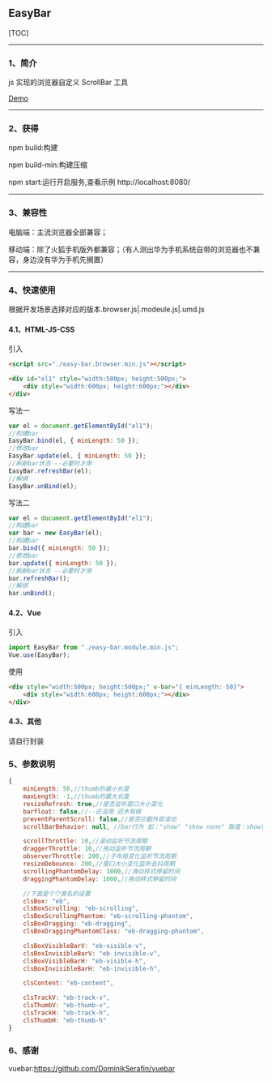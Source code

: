 ## EasyBar

[TOC]

---

### 1、简介

js 实现的浏览器自定义 ScrollBar 工具

[Demo](https://y-bao.github.io/EasyBar/simple/)

---

### 2、获得

npm build:构建

npm build-min:构建压缩

npm start:运行开启服务,查看示例 http://localhost:8080/

---

### 3、兼容性

电脑端：主流浏览器全部兼容；

移动端：除了火狐手机版外都兼容；（有人测出华为手机系统自带的浏览器也不兼容，身边没有华为手机先搁置）

---

### 4、快速使用

根据开发场景选择对应的版本.browser.js|.modeule.js|.umd.js

#### 4.1、HTML-JS-CSS

引入

```html
<script src="./easy-bar.browser.min.js"></script>
```

```html
<div id="el1" style="width:500px; height:500px;">
    <div style="width:600px; height:600px;"></div>
</div>
```

写法一

```javascript
var el = document.getElementById("el1");
//构建bar
EasyBar.bind(el, { minLength: 50 });
//修改bar
EasyBar.update(el, { minLength: 50 });
//刷新bar状态 --必要时才用
EasyBar.refreshBar(el);
//解绑
EasyBar.unBind(el);
```

写法二

```javascript
var el = document.getElementById("el1");
//构建bar
var bar = new EasyBar(el);
//构建bar
bar.bind({ minLength: 50 });
//修改bar
bar.update({ minLength: 50 });
//刷新bar状态 --必要时才用
bar.refreshBar();
//解绑
bar.unBind();
```

#### 4.2、Vue

引入

```javascript
import EasyBar from "./easy-bar.module.min.js";
Vue.use(EasyBar);
```

使用

```html
<div style="width:500px; height:500px;" v-bar="{ minLength: 50}">
    <div style="width:600px; height:600px;"></div>
</div>
```

#### 4.3、其他

请自行封装

### 5、参数说明

```javascript
{
    minLength: 50,//thumb的最小长度
    maxLength: -1,//thumb的最大长度
    resizeRefresh: true,//是否监听窗口大小变化
    barfloat: false,//--还没用 还木有做
    preventParentScroll: false,//是否拦截外部滚动
    scrollBarBehavior: null, //bar行为 如："show" "show none" 取值：show|hide|none

    scrollThrottle: 10,//滚动监听节流周期
    draggerThrottle: 10,//拖动监听节流周期
    observerThrottle: 200,//子布局变化监听节流周期
    resizeDebounce: 200,//窗口大小变化监听去抖周期
    scrollingPhantomDelay: 1000,//滑动样式停留时间
    draggingPhantomDelay: 1000,//拖动样式停留时间

    //下面是个个类名的设置
    clsBox: "eb",
    clsBoxScrolling: "eb-scrolling",
    clsBoxScrollingPhantom: "eb-scrolling-phantom",
    clsBoxDragging: "eb-dragging",
    clsBoxDraggingPhantomClass: "eb-dragging-phantom",

    clsBoxVisibleBarV: "eb-visible-v",
    clsBoxInvisibleBarV: "eb-invisible-v",
    clsBoxVisibleBarH: "eb-visible-h",
    clsBoxInvisibleBarH: "eb-invisible-h",

    clsContent: "eb-content",

    clsTrackV: "eb-track-v",
    clsThumbV: "eb-thumb-v",
    clsTrackH: "eb-track-h",
    clsThumbH: "eb-thumb-h"
}
```

### 6、感谢

vuebar:https://github.com/DominikSerafin/vuebar
